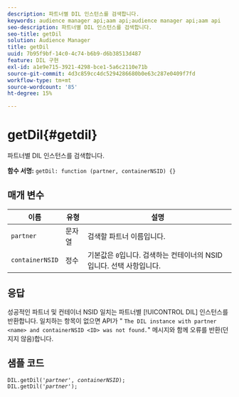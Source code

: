 ```yaml
---
description: 파트너별 DIL 인스턴스를 검색합니다.
keywords: audience manager api;aam api;audience manager api;aam api
seo-description: 파트너별 DIL 인스턴스를 검색합니다.
seo-title: getDil
solution: Audience Manager
title: getDil
uuid: 7b95f9bf-14c0-4c74-b6b9-d6b38513d487
feature: DIL 구현
exl-id: a1e9e715-3921-4298-bce1-5a6c2110e71b
source-git-commit: 4d3c859cc4dc5294286680b0e63c287e0409f7fd
workflow-type: tm+mt
source-wordcount: '85'
ht-degree: 15%

---
```


# getDil{#getdil}

파트너별 DIL 인스턴스를 검색합니다.

**함수 서명:** `getDil: function (partner, containerNSID) {}`

<!-- r_dil_get_dil.xml -->

## 매개 변수

| 이름 | 유형 | 설명 |
|---|---|---|
| `partner` | 문자열 | 검색할 파트너 이름입니다. |
| `containerNSID` | 정수 | 기본값은 `0`입니다. 검색하는 컨테이너의 NSID입니다. 선택 사항입니다. |

## 응답

성공적인 파트너 및 컨테이너 NSID 일치는 파트너별 [!UICONTROL DIL] 인스턴스를 반환합니다. 일치하는 항목이 없으면 API가 &quot; `The DIL instance with partner <name> and containerNSID <ID> was not found.`&quot; 메시지와 함께 오류를 반환(던지지 않음)합니다.

## 샘플 코드

<pre class="java"><code>DIL.getDil('<i>partner</i>', <i>containerNSID</i>); 
DIL.getDil('<i>partner</i>');</code></pre>
